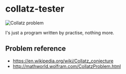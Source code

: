 # collatz-tester
![Collatz problem](http://imgs.xkcd.com/comics/collatz_conjecture.png)

I's just a program written by practise, nothing more.

## Problem reference
- https://en.wikipedia.org/wiki/Collatz_conjecture
- http://mathworld.wolfram.com/CollatzProblem.html
